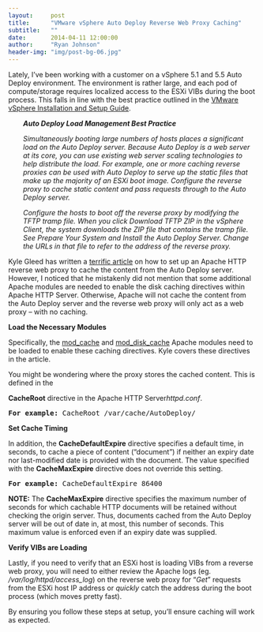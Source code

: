 ```yaml
---
layout:     post
title:      "VMware vSphere Auto Deploy Reverse Web Proxy Caching"
subtitle:   ""
date:       2014-04-11 12:00:00
author:     "Ryan Johnson"
header-img: "img/post-bg-06.jpg"
---
```


<p>Lately, I’ve been working with a customer on a vSphere 5.1 and 5.5 Auto Deploy environment. The environment is rather large, and each pod of compute/storage requires localized access to the ESXi VIBs during the boot process. This falls in line with the best practice outlined in the <a href="http://pubs.vmware.com/vsphere-50/topic/com.vmware.ICbase/PDF/vsphere-esxi-vcenter-server-50-installation-setup-guide.pdf" onclick="_gaq.push(['_trackEvent','download','http://pubs.vmware.com/vsphere-50/topic/com.vmware.ICbase/PDF/vsphere-esxi-vcenter-server-50-installation-setup-guide.pdf']);" >VMware vSphere Installation and Setup Guide</a>.

<p style="padding-left: 30px;"><strong><em>Auto Deploy Load Management Best Practice</em></strong>

<p style="padding-left: 30px;"><em>Simultaneously booting large numbers of hosts places a significant load on the Auto Deploy server. Because Auto Deploy is a web server at its core, you can use existing web server scaling technologies to help distribute the load. For example, one or more caching reverse proxies can be used with Auto Deploy to serve up the static files that make up the majority of an ESXi boot image. Configure the reverse proxy to cache static content and pass requests through to the Auto Deploy server.</em>

<p style="padding-left: 30px;"><em>Configure the hosts to boot off the reverse proxy by modifying the TFTP tramp file. When you click Download TFTP ZIP in the vSphere Client, the system downloads the ZIP file that contains the tramp file. See Prepare Your System and Install the Auto Deploy Server. Change the URLs in that file to refer to the address of the reverse proxy.</em>

<p>Kyle Gleed has written a <a href="http://blogs.vmware.com/vsphere/2012/01/using-reverse-web-proxy-with-auto-deploy.html" onclick="_gaq.push(['_trackEvent', 'outbound-article', 'http://blogs.vmware.com/vsphere/2012/01/using-reverse-web-proxy-with-auto-deploy.html', 'terrific article']);" >terrific article</a> on how to set up an Apache HTTP reverse web proxy to cache the content from the Auto Deploy server. However, I noticed that he mistakenly did not mention that some additional Apache modules are needed to enable the disk caching directives within Apache HTTP Server. Otherwise, Apache will not cache the content from the Auto Deploy server and the reverse web proxy will only act as a web proxy – with no caching.

<p><strong>Load the Necessary Modules</strong>

<p>Specifically, the <a href="http://httpd.apache.org/docs/2.2/mod/mod_cache.html" onclick="_gaq.push(['_trackEvent', 'outbound-article', 'http://httpd.apache.org/docs/2.2/mod/mod_cache.html', 'mod_cache']);" >mod_cache</a> and <a href="http://httpd.apache.org/docs/2.2/mod/mod_disk_cache.html" onclick="_gaq.push(['_trackEvent', 'outbound-article', 'http://httpd.apache.org/docs/2.2/mod/mod_disk_cache.html', 'mod_disk_cache']);" >mod_disk_cache</a> Apache modules need to be loaded to enable these caching directives. Kyle covers these directives in the article.

<p>You might be wondering where the proxy stores the cached content. This is defined in the 

<strong>CacheRoot</strong> directive in the Apache HTTP Server<em>httpd.conf</em>.

<pre><strong>For example:</strong> CacheRoot /var/cache/AutoDeploy/</pre>

<p><strong>Set Cache Timing</strong>

<p>In addition, the <strong>CacheDefaultExpire</strong> directive specifies a default time, in seconds, to cache a piece of content (“document”) if neither an expiry date nor last-modified date is provided with the document. The value specified with the <strong>CacheMaxExpire</strong> directive does not override this setting.

<pre><strong>For example:</strong> CacheDefaultExpire 86400</pre>

<p><strong>NOTE:</strong> The <strong>CacheMaxExpire</strong> directive specifies the maximum number of seconds for which cachable HTTP documents will be retained without checking the origin server. Thus, documents cached from the Auto Deploy server will be out of date in, at most, this number of seconds. This maximum value is enforced even if an expiry date was supplied.

<p><strong>Verify VIBs are Loading</strong>

<p>Lastly, if you need to verify that an ESXi host is loading VIBs from a reverse web proxy, you will need to either review the Apache logs (eg. <em>/var/log/httpd/access_log</em>) on the reverse web proxy for “<em>Get</em>” requests from the ESXi host IP address or <em>quickly</em> catch the address during the boot process (which moves pretty fast).

<p>By ensuring you follow these steps at setup, you’ll ensure caching will work as expected.